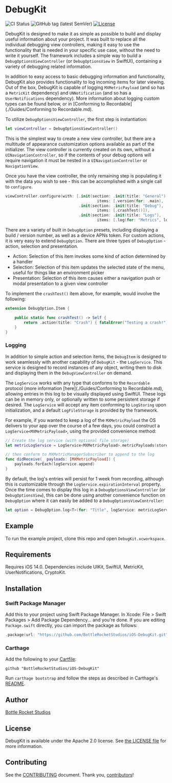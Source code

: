 # DebugKit

![CI Status](https://github.com/BottleRocketStudios/iOS-DebugKit/actions/workflows/main.yml/badge.svg)
![GitHub tag (latest SemVer)](https://img.shields.io/github/v/tag/bottlerocketstudios/iOS-DebugKit)
[![License](https://img.shields.io/github/license/bottlerocketstudios/iOS-DebugKit)](LICENSE)

DebugKit is designed to make it as simple as possible to build and display useful information about your project. It was built to replace all the individual debugging view controllers, making it easy to use the functionality that is needed in your specific use case, without the need to write it yourself. The framework includes a simple way to build a `DebugOptionsViewController` (or `DebugOptionsView` in SwiftUI), containing a variety of debugging related information.

In addition to easy access to basic debugging information and functionality, DebugKit also provides functionality to log incoming items for later viewing. Out of the box, DebugKit is capable of logging `MXMetricPayload` (and so has a `MetricKit` dependency) and `UNNotification` (and so has a `UserNotifications` dependency). More information about logging custom types can be found below, or in [Conforming to Recordable](./Guides/Conforming to Recordable.md).

To utilize `DebugOptionsViewController`, the first step is instantiation:

```swift
let viewController = DebugOptionsViewController()
```

This is the simplest way to create a new view controller, but there are a multitude of appearance customization options available as part of the initializer. The view controller is currently created on its own, without a `UINavigationController`, so if the contents of your debug options will require navigation it must be nested in a `UINavigationController` or `NavigationView`.

Once you have the view controller, the only remaining step is populating it with the data you wish to see - this can be accomplished with a single call to `configure`.

```swift
viewController.configure(with: [.init(section: .init(title: "General"),
                                        items: [.version(for: .main), .build(for: .main), .pushToken(with: pushService.deviceToken, title: "Push Token")]),
                                .init(section: .init(title: "Debug"),
                                        items: [.crashTest()]),
                                .init(section: .init(title: "Logs"),
                                        items: [.log(for: "Metrics", logService: metricsLogService), .log(for: "Notifications", logService: notificationsLogService)]))
```

There are a variety of built in `DebugOption` presets, including displaying a build / version number, as well as a device APNs token. For custom actions, it is very easy to extend `DebugOption`. There are three types of `DebugOption` - action, selection and presentation.

- Action: Selection of this item invokes some kind of action determined by a handler
- Selection: Selection of this item updates the selected state of the menu, useful for things like an environment picker
- Presentation: Selection of this item causes either a navigation push or modal presentation to a given view controller

To implement the `crashTest()` item above, for example, would involve the following:

```swift
extension DebugOption.Item {

    public static func crashTest() -> Self {
        return .action(title: "Crash") { fatalError("Testing a crash!") }
    }
}
```

### Logging

In addition to simple action and selection items, the `DebugItem` is designed to work seamlessly with another capability of `DebugKit` - the `LogService`. This service is designed to record instances of any object, writing them to disk and displaying them in the `DebugViewController` on demand.

The `LogService` works with any type that conforms to the `Recordable` protocol (more information [here](./Guides/Conforming to Recordable.md), allowing entries in this log to be visually displayed using SwiftUI. These logs can be in memory only, or optionally written to some persistent storage if desired. The `LogService` will accept any item conforming to `LogStoring` upon initialization, and a default `LogFileStorage` is provided by the framework.

For example, if you wanted to keep a log of the `MXMetricPayload` the OS delivers to your app over the course of a few days, you could construct a `LogService<MXMetricPayload>`, using the provided convenience method:

```swift
// Create the log service (with optional file storage)
let metricLogService = LogService<MXMetricPayload>.metricPayloads(storedAt: myFileURL)

// then conform to MXMetricManagerSubscriber to append to the log
func didReceive(_ payloads: [MXMetricPayload]) {
    payloads.forEach(logService.append)
}
```

By default, the log's entries will persist for 1 week from recording, although this is customizable through the `LogService.expirationInterval` property. Once the time comes to display this log in a `DebugOptionsViewController` (or `DebugOptionsView`), this can be done using another convenience function on `DebugOption` where it can easily be added to a `DebugOptionsViewController`:

```swift
let option = DebugOption.log<T>(for: "Title", logService: metricLogService)
```

## Example

To run the example project, clone this repo and open `DebugKit.xcworkspace`.


## Requirements

Requires iOS 14.0. Dependencies include UIKit, SwiftUI, MetricKit, UserNotifications, CryptoKit.


## Installation

### Swift Package Manager

Add this to your project using Swift Package Manager. In Xcode: File > Swift Packages > Add Package Dependency... and you're done. If you are editing `Package.swift` directly, you can import the package as follows:

```swift
.package(url: "https://github.com/BottleRocketStudios/iOS-DebugKit.git", from: "1.0.0"),
```

### Carthage

Add the following to your [Cartfile](https://github.com/Carthage/Carthage/blob/master/Documentation/Artifacts.md#cartfile):

```
github "BottleRocketStudios/iOS-DebugKit"
```

Run `carthage bootstrap` and follow the steps as described in Carthage's [README](https://github.com/Carthage/Carthage#adding-frameworks-to-an-application).


## Author

[Bottle Rocket Studios](https://www.bottlerocketstudios.com/)


## License

DebugKit is available under the Apache 2.0 license. See [the LICENSE file](LICENSE) for more information.


## Contributing

See the [CONTRIBUTING] document. Thank you, [contributors]!

[CONTRIBUTING]: CONTRIBUTING.md
[contributors]: https://github.com/BottleRocketStudios/iOS-DebugKit/graphs/contributors
